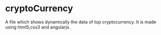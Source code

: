 # cryptoCurrency
A file which shows dynamically the data of top cryptocurrency. It is made using html5,css3 and angularjs.
